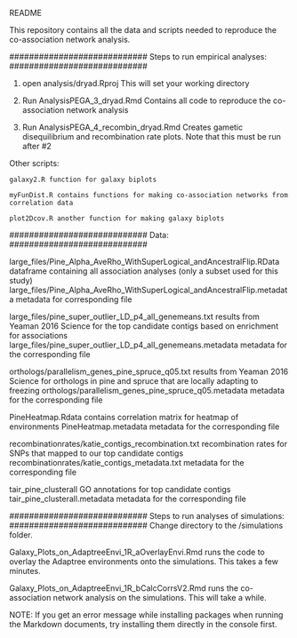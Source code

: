 README

This repository contains all the data and scripts needed to reproduce the
co-association network analysis.

############################
Steps to run empirical analyses:
############################

1) open analysis/dryad.Rproj
	This will set your working directory

2) Run AnalysisPEGA_3_dryad.Rmd
	Contains all code to reproduce the co-association network analysis

3) Run AnalysisPEGA_4_recombin_dryad.Rmd
	Creates gametic disequilibrium and recombination rate plots.
	Note that this must be run after #2

Other scripts:

	galaxy2.R function for galaxy biplots

	myFunDist.R contains functions for making co-association networks from correlation data

	plot2Dcov.R another function for making galaxy biplots

############################
Data:
############################

large_files/Pine_Alpha_AveRho_WithSuperLogical_andAncestralFlip.RData
	dataframe containing all association analyses (only a subset used for this study)
large_files/Pine_Alpha_AveRho_WithSuperLogical_andAncestralFlip.metadata
	metadata for corresponding file

large_files/pine_super_outlier_LD_p4_all_genemeans.txt
	results from Yeaman 2016 Science for the top candidate contigs based on enrichment for associations	
large_files/pine_super_outlier_LD_p4_all_genemeans.metadata
	metadata for the corresponding file
	
orthologs/parallelism_genes_pine_spruce_q05.txt
	results from Yeaman 2016 Science for orthologs in pine and spruce that are
	locally adapting to freezing
orthologs/parallelism_genes_pine_spruce_q05.metadata
	metadata for the corresponding file
	
PineHeatmap.Rdata
	contains correlation matrix for heatmap of environments
PineHeatmap.metadata
	metadata for the corresponding file
		
recombinationrates/katie_contigs_recombination.txt
	recombination rates for SNPs that mapped to our top candidate contigs
recombinationrates/katie_contigs_metadata.txt
	metadata for the corresponding file

tair_pine_clusterall
	GO annotations for top candidate contigs
tair_pine_clusterall.metadata
	metadata for the corresponding file

############################
Steps to run analyses of simulations:
############################
Change directory to the /simulations folder.

Galaxy_Plots_on_AdaptreeEnvi_1R_aOverlayEnvi.Rmd 
	runs the code to overlay the Adaptree 
	environments onto the simulations. This takes a few minutes.

Galaxy_Plots_on_AdaptreeEnvi_1R_bCalcCorrsV2.Rmd
	runs the co-association network analysis on the simulations.
	This will take a while.

NOTE: If you get an error message while installing packages when running the 
	Markdown documents, try installing them directly in the console first.